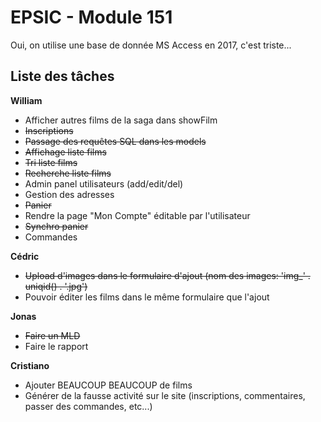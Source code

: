 # EPSIC - Module 151

Oui, on utilise une base de donnée MS Access en 2017, c'est triste...

## Liste des tâches

**William**

* Afficher autres films de la saga dans showFilm
* ~~Inscriptions~~
* ~~Passage des requêtes SQL dans les models~~
* ~~Affichage liste films~~
* ~~Tri liste films~~
* ~~Recherche liste films~~
* Admin panel utilisateurs (add/edit/del)
* Gestion des adresses
* ~~Panier~~
* Rendre la page "Mon Compte" éditable par l'utilisateur
* ~~Synchro panier~~
* Commandes

**Cédric**

* ~~Upload d'images dans le formulaire d'ajout (nom des images: 'img_' . uniqid() . '.jpg')~~
* Pouvoir éditer les films dans le même formulaire que l'ajout

**Jonas**

* ~~Faire un MLD~~
* Faire le rapport

**Cristiano**

* Ajouter BEAUCOUP BEAUCOUP de films
* Générer de la fausse activité sur le site (inscriptions, commentaires, passer des commandes, etc...)

